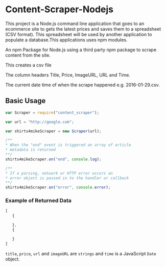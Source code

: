 # Content-Scraper-Nodejs
This project is a Node.js command line application that goes to an ecommerce site to gets the latest prices and saves them to a spreadsheet (CSV format). This spreadsheet will be used by another application to populate a database.This applications uses npm modules.

An npm Package for Node.js using a third party npm package to scrape content from the site. 

This creates a csv file

The column headers Title, Price, ImageURL, URL and Time. 

The current date time of when the scrape happened e.g. 2016-01-29.csv. 


## Basic Usage

```javascript
var Scraper = require("content_scraper");

var url = "http://google.com";

var shirts4mikeScraper = new Scraper(url);

/**
* When the "end" event is triggered an array of article 
* metadata is returned
**/
shirts4mikeScraper.on("end", console.log);

/**
* If a parsing, network or HTTP error occurs an
* error object is passed in to the handler or callback
**/
shirts4mikeScraper.on("error", console.error);
```

### Example of Returned Data

```javascript
[
   {

   },
   {

   }
]

```

`title`, `price`, `url` and `imageURL` are `strings` and `time` is a JavaScript `Date` object.
